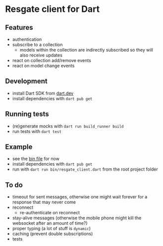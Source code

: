 # Resgate client for Dart

## Features

- authentication
- subscribe to a collection
  - models within the collection are indirectly subscribed so they will also receive updates
- react on collection add/remove events
- react on model change events

## Development

- install Dart SDK from [dart.dev](https://dart.dev/get-dart)
- install dependencies with `dart pub get`

## Running tests

- (re)generate mocks with `dart run build_runner build`
- run tests with `dart test`

## Example

- see the [bin file](bin/resgate_client.dart) for now
- install dependencies with `dart pub get`
- run with `dart run bin/resgate_client.dart` from the root project folder

## To do

- timeout for sent messages, otherwise one might wait forever for a response that may never come
- reconnect
  - re-authenticate on reconnect
- stay-alive messages (otherwise the mobile phone might kill the websocket after an amount of time?)
- proper typing (a lot of stuff is `dynamic`)
- caching (prevent double subscriptions)
- tests
